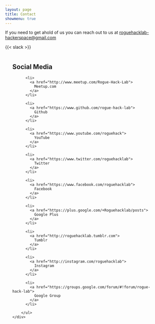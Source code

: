 ```yaml
---
layout: page
title: Contact
showmenu: true
---
```


If you need to get ahold of us you can reach out to us at [roguehacklab-hackerspace@gmail.com](mailto:roguehacklab-hackerspace@gmail.com)

<div class="row">
<div class="six columns">
		{{< slack >}}
	</div>
	<div class="six columns">
		<ul>
		<h2>Social Media</h2>
		
		  <li>
		    <a href="http://www.meetup.com/Rogue-Hack-Lab">
		      Meetup.com
		    </a>
		  </li>
		
		  <li>
		    <a href="https://www.github.com/rogue-hack-lab">
		      Github
		    </a>
		  </li>
		
		  <li>
		    <a href="https://www.youtube.com/roguehack">
		      YouTube
		    </a>
		  </li>
		
		  <li>
		    <a href="https://www.twitter.com/roguehacklab">
		      Twitter
		    </a>
		  </li>
		
		  <li>
		    <a href="https://www.facebook.com/roguehacklab">
		      Facebook
		    </a>
		  </li>
		
		  <li>
		    <a href="https://plus.google.com/+Roguehacklab/posts">
		      Google Plus
		    </a>
		  </li>
		
		  <li>
		    <a href="http://roguehacklab.tumblr.com">
		      Tumblr
		    </a>
		  </li>
		
		  <li>
		    <a href="http://instagram.com/roguehacklab">
		      Instagram
		    </a>
		  </li>
		
		  <li>
		    <a href="https://groups.google.com/forum/#!forum/rogue-hack-lab">
		      Google Group
		    </a>
		  </li>
		
		</ul>
	</div>
</div>
